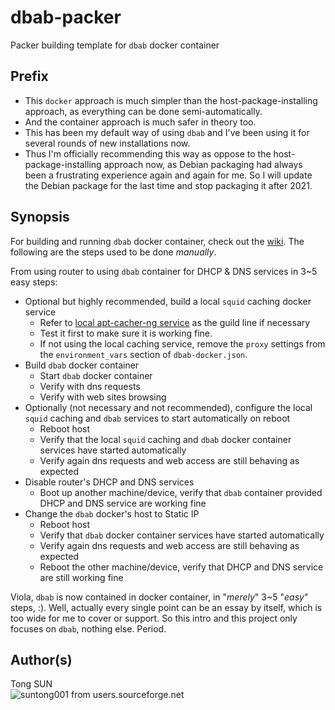 # dbab-packer

Packer building template for `dbab` docker container

## Prefix

- This `docker` approach is much simpler than the host-package-installing approach, as everything can be done semi-automatically.
- And the container approach is much safer in theory too.
- This has been my default way of using `dbab` and I've been using it for several rounds of new installations now.
- Thus I'm officially recommending this way as oppose to the host-package-installing approach now, as Debian packaging had always been a frustrating experience again and again for me. So I will update the Debian package for the last time and stop packaging it after 2021.

## Synopsis

For building and running `dbab` docker container, check out the [wiki](https://github.com/suntong/dbab-packer/wiki/dbab-within-Alpine-Linux-container). The following are the steps used to be done _manually_.

From using router to using `dbab` container for DHCP & DNS services in 3~5 easy steps:

- Optional but highly recommended, build a local `squid` caching docker service
  * Refer to [local apt-cacher-ng service](https://docs.docker.com/engine/examples/apt-cacher-ng/) as the guild line if necessary
  * Test it first to make sure it is working fine.
  * If not using the local caching service, remove the `proxy` settings from the `environment_vars` section of `dbab-docker.json`.
- Build `dbab` docker container
  * Start `dbab` docker container
  * Verify with dns requests
  * Verify with web sites browsing
- Optionally (not necessary and not recommended), configure the local `squid` caching and `dbab` services to start automatically on reboot
  * Reboot host
  * Verify that the local `squid` caching and `dbab` docker container services have started automatically
  * Verify again dns requests and web access are still behaving as expected
- Disable router's DHCP and DNS services
  * Boot up another machine/device, verify that `dbab` container provided DHCP and DNS service are working fine
- Change the `dbab` docker's host to Static IP
  * Reboot host
  * Verify that `dbab` docker container services have started automatically
  * Verify again dns requests and web access are still behaving as expected
  * Reboot the other machine/device, verify that DHCP and DNS service are still working fine

Viola, `dbab` is now contained in docker container, in "_merely_" 3~5 "_easy_" steps, :). Well, actually every single point can be an essay by itself, which is too wide for me to cover or support. So this intro and this project only focuses on `dbab`, nothing else. Period.

## Author(s)

Tong SUN  
![suntong001 from users.sourceforge.net](https://img.shields.io/badge/suntong001-%40users.sourceforge.net-lightgrey.svg "suntong001 from users.sourceforge.net")

